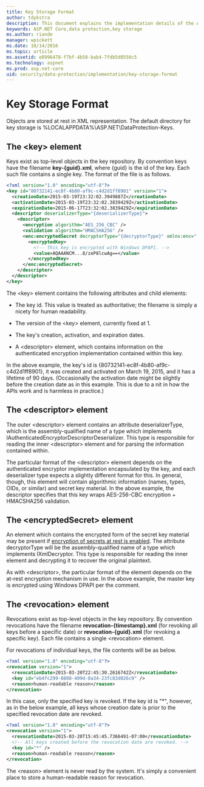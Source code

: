 ```yaml
---
title: Key Storage Format
author: tdykstra
description: This document explains the implementation details of the ASP.NET Core data protection key storage format.
keywords: ASP.NET Core,data protection,key storage
ms.author: riande
manager: wpickett
ms.date: 10/14/2016
ms.topic: article
ms.assetid: e8996478-f7bf-4b58-bab4-7fdb5d8556c5
ms.technology: aspnet
ms.prod: asp.net-core
uid: security/data-protection/implementation/key-storage-format
---
```

# Key Storage Format

<a name="data-protection-implementation-key-storage-format"></a>

Objects are stored at rest in XML representation. The default directory for key storage is %LOCALAPPDATA%\ASP.NET\DataProtection-Keys\.

## The \<key> element

Keys exist as top-level objects in the key repository. By convention keys have the filename **key-{guid}.xml**, where {guid} is the id of the key. Each such file contains a single key. The format of the file is as follows.

```xml
<?xml version="1.0" encoding="utf-8"?>
<key id="80732141-ec8f-4b80-af9c-c4d2d1ff8901" version="1">
  <creationDate>2015-03-19T23:32:02.3949887Z</creationDate>
  <activationDate>2015-03-19T23:32:02.3839429Z</activationDate>
  <expirationDate>2015-06-17T23:32:02.3839429Z</expirationDate>
  <descriptor deserializerType="{deserializerType}">
    <descriptor>
      <encryption algorithm="AES_256_CBC" />
      <validation algorithm="HMACSHA256" />
      <enc:encryptedSecret decryptorType="{decryptorType}" xmlns:enc="...">
        <encryptedKey>
          <!-- This key is encrypted with Windows DPAPI. -->
          <value>AQAAANCM...8/zeP8lcwAg==</value>
        </encryptedKey>
      </enc:encryptedSecret>
    </descriptor>
  </descriptor>
</key>
```

The \<key> element contains the following attributes and child elements:

* The key id. This value is treated as authoritative; the filename is simply a nicety for human readability.

* The version of the \<key> element, currently fixed at 1.

* The key's creation, activation, and expiration dates.

* A \<descriptor> element, which contains information on the authenticated encryption implementation contained within this key.

In the above example, the key's id is {80732141-ec8f-4b80-af9c-c4d2d1ff8901}, it was created and activated on March 19, 2015, and it has a lifetime of 90 days. (Occasionally the activation date might be slightly before the creation date as in this example. This is due to a nit in how the APIs work and is harmless in practice.)

## The \<descriptor> element

The outer \<descriptor> element contains an attribute deserializerType, which is the assembly-qualified name of a type which implements IAuthenticatedEncryptorDescriptorDeserializer. This type is responsible for reading the inner \<descriptor> element and for parsing the information contained within.

The particular format of the \<descriptor> element depends on the authenticated encryptor implementation encapsulated by the key, and each deserializer type expects a slightly different format for this. In general, though, this element will contain algorithmic information (names, types, OIDs, or similar) and secret key material. In the above example, the descriptor specifies that this key wraps AES-256-CBC encryption + HMACSHA256 validation.

## The \<encryptedSecret> element

An <encryptedSecret> element which contains the encrypted form of the secret key material may be present if [encryption of secrets at rest is enabled](key-encryption-at-rest.md#data-protection-implementation-key-encryption-at-rest). The attribute decryptorType will be the assembly-qualified name of a type which implements IXmlDecryptor. This type is responsible for reading the inner <encryptedKey> element and decrypting it to recover the original plaintext.

As with \<descriptor>, the particular format of the <encryptedSecret> element depends on the at-rest encryption mechanism in use. In the above example, the master key is encrypted using Windows DPAPI per the comment.

## The \<revocation> element

Revocations exist as top-level objects in the key repository. By convention revocations have the filename **revocation-{timestamp}.xml** (for revoking all keys before a specific date) or **revocation-{guid}.xml** (for revoking a specific key). Each file contains a single \<revocation> element.

For revocations of individual keys, the file contents will be as below.

```xml
<?xml version="1.0" encoding="utf-8"?>
<revocation version="1">
  <revocationDate>2015-03-20T22:45:30.2616742Z</revocationDate>
  <key id="eb4fc299-8808-409d-8a34-23fc83d026c9" />
  <reason>human-readable reason</reason>
</revocation>
```

In this case, only the specified key is revoked. If the key id is "*", however, as in the below example, all keys whose creation date is prior to the specified revocation date are revoked.

```xml
<?xml version="1.0" encoding="utf-8"?>
<revocation version="1">
  <revocationDate>2015-03-20T15:45:45.7366491-07:00</revocationDate>
  <!-- All keys created before the revocation date are revoked. -->
  <key id="*" />
  <reason>human-readable reason</reason>
</revocation>
```

The \<reason> element is never read by the system. It's simply a convenient place to store a human-readable reason for revocation.
